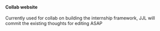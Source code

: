 #### Collab website

Currently used for collab on building the internship framework, JJL will commit the existing thoughts for editing ASAP